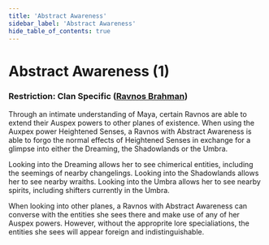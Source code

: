 ```yaml
---
title: 'Abstract Awareness'
sidebar_label: 'Abstract Awareness'
hide_table_of_contents: true
---
```


# Abstract Awareness (1)

### Restriction: Clan Specific ([Ravnos Brahman](../Clans/Brahman))

Through an intimate understanding of Maya, certain Ravnos are able to extend their Auspex powers to other planes of existence. When using the Auxpex power Heightened Senses, a Ravnos with Abstract Awareness is able to forgo the normal effects of Heightened Senses in exchange for a glimpse into either the Dreaming, the Shadowlands or the Umbra.

Looking into the Dreaming allows her to see chimerical entities, including the seemings of nearby changelings.
Looking into the Shadowlands allows her to see nearby wraiths.
Looking into the Umbra allows her to see nearby spirits, including shifters currently in the Umbra.

When looking into other planes, a Ravnos with Abstract Awareness can converse with the entities she sees there and make use of any of her Auspex powers. However, without the approprite lore specialiations, the entities she sees will appear foreign and indistinguishable.
